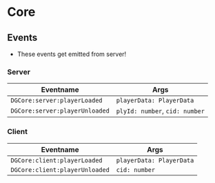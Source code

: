 # Core

## Events
- These events get emitted from server!

### Server
| Eventname                      | Args                           |
| ------------------------------ | ------------------------------ |
| `DGCore:server:playerLoaded`   | `playerData: PlayerData`       |
| `DGCore:server:playerUnloaded` | `plyId: number`, `cid: number` |

### Client
| Eventname                      | Args                     |
| ------------------------------ | ------------------------ |
| `DGCore:client:playerLoaded`   | `playerData: PlayerData` |
| `DGCore:client:playerUnloaded` | `cid: number`            |